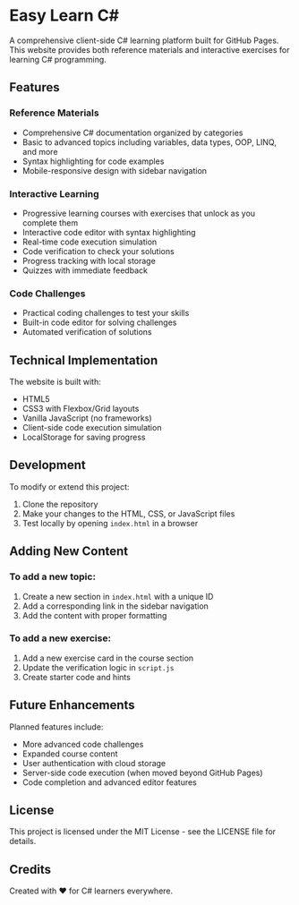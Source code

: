 # Easy Learn C#

A comprehensive client-side C# learning platform built for GitHub Pages. This website provides both reference materials and interactive exercises for learning C# programming.

## Features

### Reference Materials
- Comprehensive C# documentation organized by categories
- Basic to advanced topics including variables, data types, OOP, LINQ, and more
- Syntax highlighting for code examples
- Mobile-responsive design with sidebar navigation

### Interactive Learning
- Progressive learning courses with exercises that unlock as you complete them
- Interactive code editor with syntax highlighting
- Real-time code execution simulation
- Code verification to check your solutions
- Progress tracking with local storage
- Quizzes with immediate feedback

### Code Challenges
- Practical coding challenges to test your skills
- Built-in code editor for solving challenges
- Automated verification of solutions

## Technical Implementation

The website is built with:
- HTML5
- CSS3 with Flexbox/Grid layouts
- Vanilla JavaScript (no frameworks)
- Client-side code execution simulation
- LocalStorage for saving progress

## Development

To modify or extend this project:

1. Clone the repository
2. Make your changes to the HTML, CSS, or JavaScript files
3. Test locally by opening `index.html` in a browser

## Adding New Content

### To add a new topic:
1. Create a new section in `index.html` with a unique ID
2. Add a corresponding link in the sidebar navigation
3. Add the content with proper formatting

### To add a new exercise:
1. Add a new exercise card in the course section
2. Update the verification logic in `script.js`
3. Create starter code and hints

## Future Enhancements

Planned features include:
- More advanced code challenges
- Expanded course content
- User authentication with cloud storage
- Server-side code execution (when moved beyond GitHub Pages)
- Code completion and advanced editor features

## License

This project is licensed under the MIT License - see the LICENSE file for details.

## Credits

Created with ❤️ for C# learners everywhere. 